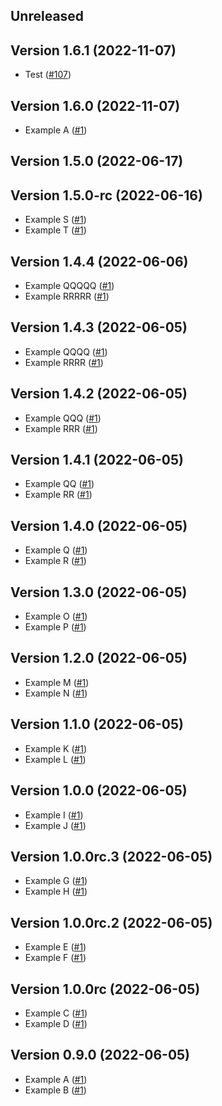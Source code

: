## Unreleased

## Version 1.6.1 (2022-11-07)

- Test
  ([#107](https://github.com/trask/common-practices/pull/107))

## Version 1.6.0 (2022-11-07)

- Example A
  ([#1](https://github.com/trask/common-practices/pull/1))

## Version 1.5.0 (2022-06-17)

## Version 1.5.0-rc (2022-06-16)

- Example S
  ([#1](https://github.com/trask/common-practices/pull/1))
- Example T
  ([#1](https://github.com/trask/common-practices/pull/1))

## Version 1.4.4 (2022-06-06)

- Example QQQQQ
  ([#1](https://github.com/trask/common-practices/pull/1))
- Example RRRRR
  ([#1](https://github.com/trask/common-practices/pull/1))

## Version 1.4.3 (2022-06-05)

- Example QQQQ
  ([#1](https://github.com/trask/common-practices/pull/1))
- Example RRRR
  ([#1](https://github.com/trask/common-practices/pull/1))

## Version 1.4.2 (2022-06-05)

- Example QQQ
  ([#1](https://github.com/trask/common-practices/pull/1))
- Example RRR
  ([#1](https://github.com/trask/common-practices/pull/1))

## Version 1.4.1 (2022-06-05)

- Example QQ
  ([#1](https://github.com/trask/common-practices/pull/1))
- Example RR
  ([#1](https://github.com/trask/common-practices/pull/1))

## Version 1.4.0 (2022-06-05)

- Example Q
  ([#1](https://github.com/trask/common-practices/pull/1))
- Example R
  ([#1](https://github.com/trask/common-practices/pull/1))

## Version 1.3.0 (2022-06-05)

- Example O
  ([#1](https://github.com/trask/common-practices/pull/1))
- Example P
  ([#1](https://github.com/trask/common-practices/pull/1))

## Version 1.2.0 (2022-06-05)

- Example M
  ([#1](https://github.com/trask/common-practices/pull/1))
- Example N
  ([#1](https://github.com/trask/common-practices/pull/1))

## Version 1.1.0 (2022-06-05)

- Example K
  ([#1](https://github.com/trask/common-practices/pull/1))
- Example L
  ([#1](https://github.com/trask/common-practices/pull/1))

## Version 1.0.0 (2022-06-05)

- Example I
  ([#1](https://github.com/trask/common-practices/pull/1))
- Example J
  ([#1](https://github.com/trask/common-practices/pull/1))

## Version 1.0.0rc.3 (2022-06-05)

- Example G
  ([#1](https://github.com/trask/common-practices/pull/1))
- Example H
  ([#1](https://github.com/trask/common-practices/pull/1))

## Version 1.0.0rc.2 (2022-06-05)

- Example E
  ([#1](https://github.com/trask/common-practices/pull/1))
- Example F
  ([#1](https://github.com/trask/common-practices/pull/1))

## Version 1.0.0rc (2022-06-05)

- Example C
  ([#1](https://github.com/trask/common-practices/pull/1))
- Example D
  ([#1](https://github.com/trask/common-practices/pull/1))

## Version 0.9.0 (2022-06-05)

- Example A
  ([#1](https://github.com/trask/common-practices/pull/1))
- Example B
  ([#1](https://github.com/trask/common-practices/pull/1))
